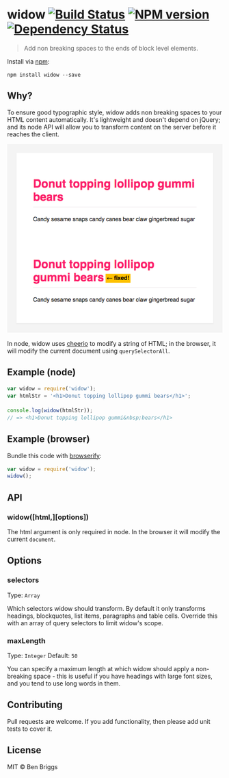 # widow [![Build Status](https://travis-ci.org/ben-eb/widow.svg?branch=master)](https://travis-ci.org/ben-eb/widow) [![NPM version](https://badge.fury.io/js/widow.svg)](http://badge.fury.io/js/widow) [![Dependency Status](https://gemnasium.com/ben-eb/widow.svg)](https://gemnasium.com/ben-eb/widow)

> Add non breaking spaces to the ends of block level elements.

Install via [npm](https://npmjs.org/package/widow):

```
npm install widow --save
```

## Why?

To ensure good typographic style, widow adds non breaking spaces to your HTML content automatically. It's lightweight and doesn't depend on jQuery; and its node API will allow you to transform content on the server before it reaches the client.

![comparison](comparison.png)

In node, widow uses [cheerio](https://github.com/cheeriojs/cheerio) to modify a string of HTML; in the browser, it will modify the current document using `querySelectorAll`.

## Example (node)

```js
var widow = require('widow');
var htmlStr = '<h1>Donut topping lollipop gummi bears</h1>';

console.log(widow(htmlStr));
// => <h1>Donut topping lollipop gummi&nbsp;bears</h1>
```

## Example (browser)

Bundle this code with [browserify](https://github.com/substack/node-browserify):

```js
var widow = require('widow');
widow();
```

## API

### widow([html,][options])

The html argument is only required in node. In the browser it will modify the current `document`.

## Options

### selectors
Type: `Array`

Which selectors widow should transform. By default it only transforms headings, blockquotes, list items, paragraphs and table cells. Override this with an array of query selectors to limit widow's scope.

### maxLength
Type: `Integer`
Default: `50`

You can specify a maximum length at which widow should apply a non-breaking space - this is useful if you have headings with large font sizes, and you tend to use long words in them.

## Contributing

Pull requests are welcome. If you add functionality, then please add unit tests to cover it.

## License

MIT © Ben Briggs
